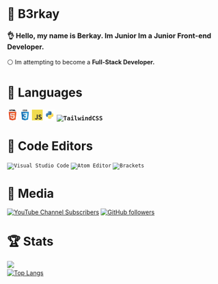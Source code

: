 # 🔰 B3rkay
### 👌 Hello, my name is **Berkay.** Im Junior Im a **Junior Front-end Developer.**
⚪ Im attempting to become a **Full-Stack Developer.**
# 🔧 Languages
###  <code><img  alt="HTML" width=25 height=25 src="https://raw.githubusercontent.com/github/explore/80688e429a7d4ef2fca1e82350fe8e3517d3494d/topics/html/html.png"></code> <code><img  alt="CSS" width=25 height=25 src="https://raw.githubusercontent.com/github/explore/80688e429a7d4ef2fca1e82350fe8e3517d3494d/topics/css/css.png"></code> <code><img  alt="Javascript" width=25 height=25 src="https://raw.githubusercontent.com/github/explore/80688e429a7d4ef2fca1e82350fe8e3517d3494d/topics/javascript/javascript.png"></code>  <code><img alt="Python" width=25 height=25 src="https://raw.githubusercontent.com/github/explore/80688e429a7d4ef2fca1e82350fe8e3517d3494d/topics/python/python.png"></code> <code><img alt="TailwindCSS" width=25 height=25 src="https://camo.githubusercontent.com/462c2e168740f23c2b7d0b2579506df920ef6c8730ef0f8b7b064cdf79feed36/68747470733a2f2f63646e2e646973636f72646170702e636f6d2f6174746163686d656e74732f3738313339393931323735313033383436342f3932323935383536323132333138363137362f315f35514438444b684f6a52652d6763596a6f7a6c4c4e512d72656d6f766562672d707265766965772e706e67"></code>
# 🧰 Code Editors
 <code><img alt="Visual Studio Code" width=25 height=25 src="https://cdn.icon-icons.com/icons2/2107/PNG/512/file_type_vscode_icon_130084.png"></code> <code><img alt="Atom Editor" width= 25 height= 25 src="https://cdn.discordapp.com/attachments/781399912751038464/911342236027985920/kisspng-atom-source-code-editor-text-editor-sublime-text-e-5b136f3de9bfc0.0257497515280003179574.png"></code> <code><img alt="Brackets" width=25 height=25 src="https://seeklogo.com/images/B/brackets-logo-56F0E499BE-seeklogo.com.png"></code>
# 🍟 Media
 [![YouTube Channel Subscribers](https://img.shields.io/youtube/channel/subscribers/UCWSKOL03bopsyfS1fH99gcA?style=social)](https://www.youtube.com/channel/UCWSKOL03bopsyfS1fH99gcA) [![GitHub followers](https://img.shields.io/github/followers/realberkay?style=social)](https://github.com/realberkay/)
 # 🏆 Stats
![](https://komarev.com/ghpvc/?username=realberkay&style=flat-square)<br>
 [![Top Langs](https://github-readme-stats.vercel.app/api/top-langs/?username=realb3rkay&layout=compact&theme=dark)](https://github.com/anuraghazra/github-readme-stats)
